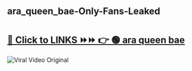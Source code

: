 
 ## ara_queen_bae-Only-Fans-Leaked

# <h2><a href="https://clipsfans.com/ara_queen_bae&ref=git">🔗 Click to LINKS ⏩⏩ 👉 🟢 ara queen bae </a></h2>

<a href="https://clipsfans.com/ara_queen_bae&ref=git" rel="nofollow" data-target="animated-image.originalLink"><img src="https://i.ibb.co.com/xMMVF88/686577567.gif" alt="Viral Video Original" style="max-width: 100%; display: inline-block;" data-target="animated-image.originalImage"></a>

